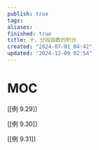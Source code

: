 ```yaml
---
publish: true
tags: 
aliases: 
finished: true
title: 十、分段函数的积分
created: "2024-07-01 04:42"
updated: "2024-12-09 02:54"
---
```

# MOC

[[例 9.29]]

[[例 9.30]]

[[例 9.31]]
